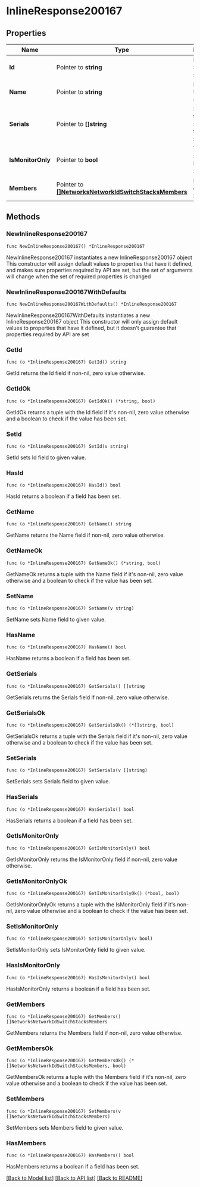 # InlineResponse200167

## Properties

Name | Type | Description | Notes
------------ | ------------- | ------------- | -------------
**Id** | Pointer to **string** | ID of the Switch stack | [optional] 
**Name** | Pointer to **string** | Name of the Switch stack | [optional] 
**Serials** | Pointer to **[]string** | Serials of the switches in the switch stack | [optional] 
**IsMonitorOnly** | Pointer to **bool** | Tells if stack is Monitored Stack. | [optional] 
**Members** | Pointer to [**[]NetworksNetworkIdSwitchStacksMembers**](NetworksNetworkIdSwitchStacksMembers.md) | Members of the Stack | [optional] 

## Methods

### NewInlineResponse200167

`func NewInlineResponse200167() *InlineResponse200167`

NewInlineResponse200167 instantiates a new InlineResponse200167 object
This constructor will assign default values to properties that have it defined,
and makes sure properties required by API are set, but the set of arguments
will change when the set of required properties is changed

### NewInlineResponse200167WithDefaults

`func NewInlineResponse200167WithDefaults() *InlineResponse200167`

NewInlineResponse200167WithDefaults instantiates a new InlineResponse200167 object
This constructor will only assign default values to properties that have it defined,
but it doesn't guarantee that properties required by API are set

### GetId

`func (o *InlineResponse200167) GetId() string`

GetId returns the Id field if non-nil, zero value otherwise.

### GetIdOk

`func (o *InlineResponse200167) GetIdOk() (*string, bool)`

GetIdOk returns a tuple with the Id field if it's non-nil, zero value otherwise
and a boolean to check if the value has been set.

### SetId

`func (o *InlineResponse200167) SetId(v string)`

SetId sets Id field to given value.

### HasId

`func (o *InlineResponse200167) HasId() bool`

HasId returns a boolean if a field has been set.

### GetName

`func (o *InlineResponse200167) GetName() string`

GetName returns the Name field if non-nil, zero value otherwise.

### GetNameOk

`func (o *InlineResponse200167) GetNameOk() (*string, bool)`

GetNameOk returns a tuple with the Name field if it's non-nil, zero value otherwise
and a boolean to check if the value has been set.

### SetName

`func (o *InlineResponse200167) SetName(v string)`

SetName sets Name field to given value.

### HasName

`func (o *InlineResponse200167) HasName() bool`

HasName returns a boolean if a field has been set.

### GetSerials

`func (o *InlineResponse200167) GetSerials() []string`

GetSerials returns the Serials field if non-nil, zero value otherwise.

### GetSerialsOk

`func (o *InlineResponse200167) GetSerialsOk() (*[]string, bool)`

GetSerialsOk returns a tuple with the Serials field if it's non-nil, zero value otherwise
and a boolean to check if the value has been set.

### SetSerials

`func (o *InlineResponse200167) SetSerials(v []string)`

SetSerials sets Serials field to given value.

### HasSerials

`func (o *InlineResponse200167) HasSerials() bool`

HasSerials returns a boolean if a field has been set.

### GetIsMonitorOnly

`func (o *InlineResponse200167) GetIsMonitorOnly() bool`

GetIsMonitorOnly returns the IsMonitorOnly field if non-nil, zero value otherwise.

### GetIsMonitorOnlyOk

`func (o *InlineResponse200167) GetIsMonitorOnlyOk() (*bool, bool)`

GetIsMonitorOnlyOk returns a tuple with the IsMonitorOnly field if it's non-nil, zero value otherwise
and a boolean to check if the value has been set.

### SetIsMonitorOnly

`func (o *InlineResponse200167) SetIsMonitorOnly(v bool)`

SetIsMonitorOnly sets IsMonitorOnly field to given value.

### HasIsMonitorOnly

`func (o *InlineResponse200167) HasIsMonitorOnly() bool`

HasIsMonitorOnly returns a boolean if a field has been set.

### GetMembers

`func (o *InlineResponse200167) GetMembers() []NetworksNetworkIdSwitchStacksMembers`

GetMembers returns the Members field if non-nil, zero value otherwise.

### GetMembersOk

`func (o *InlineResponse200167) GetMembersOk() (*[]NetworksNetworkIdSwitchStacksMembers, bool)`

GetMembersOk returns a tuple with the Members field if it's non-nil, zero value otherwise
and a boolean to check if the value has been set.

### SetMembers

`func (o *InlineResponse200167) SetMembers(v []NetworksNetworkIdSwitchStacksMembers)`

SetMembers sets Members field to given value.

### HasMembers

`func (o *InlineResponse200167) HasMembers() bool`

HasMembers returns a boolean if a field has been set.


[[Back to Model list]](../README.md#documentation-for-models) [[Back to API list]](../README.md#documentation-for-api-endpoints) [[Back to README]](../README.md)


